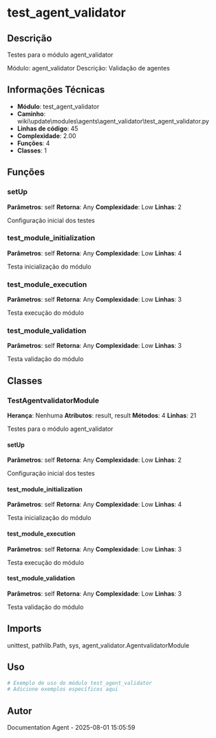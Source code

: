 # test_agent_validator

## Descrição

Testes para o módulo agent_validator

Módulo: agent_validator
Descrição: Validação de agentes

## Informações Técnicas

- **Módulo**: test_agent_validator
- **Caminho**: wiki\update\modules\agents\agent_validator\test_agent_validator.py
- **Linhas de código**: 45
- **Complexidade**: 2.00
- **Funções**: 4
- **Classes**: 1

## Funções

### setUp

**Parâmetros**: self
**Retorna**: Any
**Complexidade**: Low
**Linhas**: 2

Configuração inicial dos testes

### test_module_initialization

**Parâmetros**: self
**Retorna**: Any
**Complexidade**: Low
**Linhas**: 4

Testa inicialização do módulo

### test_module_execution

**Parâmetros**: self
**Retorna**: Any
**Complexidade**: Low
**Linhas**: 3

Testa execução do módulo

### test_module_validation

**Parâmetros**: self
**Retorna**: Any
**Complexidade**: Low
**Linhas**: 3

Testa validação do módulo

## Classes

### TestAgentvalidatorModule

**Herança**: Nenhuma
**Atributos**: result, result
**Métodos**: 4
**Linhas**: 21

Testes para o módulo agent_validator

#### setUp

**Parâmetros**: self
**Retorna**: Any
**Complexidade**: Low
**Linhas**: 2

Configuração inicial dos testes

#### test_module_initialization

**Parâmetros**: self
**Retorna**: Any
**Complexidade**: Low
**Linhas**: 4

Testa inicialização do módulo

#### test_module_execution

**Parâmetros**: self
**Retorna**: Any
**Complexidade**: Low
**Linhas**: 3

Testa execução do módulo

#### test_module_validation

**Parâmetros**: self
**Retorna**: Any
**Complexidade**: Low
**Linhas**: 3

Testa validação do módulo

## Imports

unittest, pathlib.Path, sys, agent_validator.AgentvalidatorModule

## Uso

```python
# Exemplo de uso do módulo test_agent_validator
# Adicione exemplos específicos aqui
```

## Autor

Documentation Agent - 2025-08-01 15:05:59
